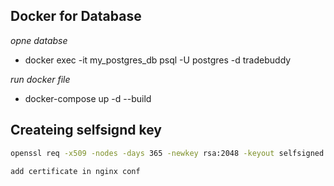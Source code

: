 ## Docker for Database
*opne databse*
- docker exec -it my_postgres_db psql -U postgres -d tradebuddy

*run docker file*
- docker-compose up -d --build



## Createing selfsignd key
```cmd
openssl req -x509 -nodes -days 365 -newkey rsa:2048 -keyout selfsigned.key -out selfsigned.crt

add certificate in nginx conf
```

